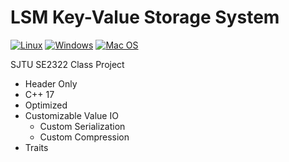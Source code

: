 # LSM Key-Value Storage System

[![Linux](https://github.com/AdamYuan/SE2322_LSMKV/actions/workflows/linux.yml/badge.svg)](https://github.com/AdamYuan/SE2322_LSMKV/actions/workflows/linux.yml)
[![Windows](https://github.com/AdamYuan/SE2322_LSMKV/actions/workflows/windows.yml/badge.svg)](https://github.com/AdamYuan/SE2322_LSMKV/actions/workflows/windows.yml)
[![Mac OS](https://github.com/AdamYuan/SE2322_LSMKV/actions/workflows/macos.yml/badge.svg)](https://github.com/AdamYuan/SE2322_LSMKV/actions/workflows/macos.yml)

SJTU SE2322 Class Project

* Header Only
* C++ 17
* Optimized
* Customizable Value IO
    * Custom Serialization
    * Custom Compression
* Traits
